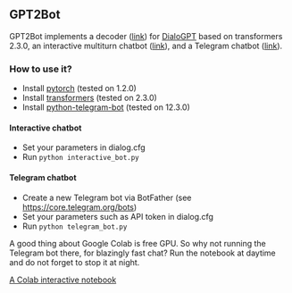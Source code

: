## GPT2Bot

GPT2Bot implements a decoder ([link](https://github.com/polakowo/textai/blob/master/GPT2Bot/decoder.py)) for [DialoGPT](https://github.com/microsoft/DialoGPT) based on transformers 2.3.0, an interactive multiturn chatbot ([link](https://github.com/polakowo/textai/blob/master/GPT2Bot/interactive_bot.py)), and a Telegram chatbot ([link](https://github.com/polakowo/textai/blob/master/GPT2Bot/telegram_bot.py)).

### How to use it?

- Install [pytorch](https://github.com/pytorch/pytorch) (tested on 1.2.0)
- Install [transformers](https://github.com/huggingface/transformers) (tested on 2.3.0)
- Install [python-telegram-bot](https://github.com/python-telegram-bot/python-telegram-bot) (tested on 12.3.0)

#### Interactive chatbot

- Set your parameters in dialog.cfg
- Run `python interactive_bot.py`

#### Telegram chatbot

- Create a new Telegram bot via BotFather (see https://core.telegram.org/bots)
- Set your parameters such as API token in dialog.cfg
- Run `python telegram_bot.py`

A good thing about Google Colab is free GPU. So why not running the Telegram bot there, for blazingly fast chat? Run the notebook at daytime and do not forget to stop it at night.

[A Colab interactive notebook](https://colab.research.google.com/drive/1ahoqOyoIA7yIfCRm7UaWBeVfm_FADLJt)

